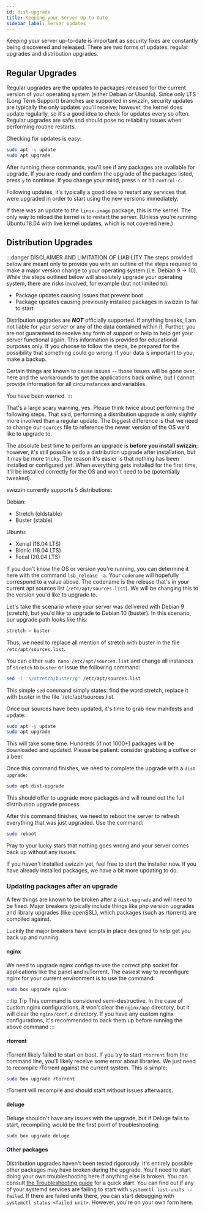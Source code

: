 ```yaml
---
id: dist-upgrade
title: Keeping your Server Up-to-Date
sidebar_label: Server Updates
---
```


Keeping your server up-to-date is important as security fixes are constantly being discovered and released. There are two forms of updates: regular upgrades and distribution upgrades.

## Regular Upgrades

Regular upgrades are the updates to packages released for the current version of your operating system (either Debian or Ubuntu). Since only LTS (Long Term Support) branches are supported in swizzin, security updates are typically the only updates you'll receive; however, the kernel does update regularly, so it's a good idea to check for updates every so often. Regular upgrades are safe and should pose no reliability issues when performing routine restarts.

Checking for updates is easy:

```bash main
sudo apt -y update
sudo apt upgrade
```

After running these commands, you'll see if any packages are available for upgrade. If you are ready and confirm the upgrade of the packages listed, press `y` to continue. If you change your mind, press `n` or hit `control-c`.

Following updates, it's typically a good idea to restart any services that were upgraded in order to start using the new versions immediately.

If there was an update to the `linux-image` package, this is the kernel. The only way to reload the kernel is to restart the server. (Unless you're running Ubuntu 18.04 with live kernel updates, which is not covered here.)

## Distribution Upgrades

:::danger DISCLAIMER AND LIMITATION OF LIABILITY
The steps provided below are meant only to provide you with an outline of the steps required to make a major version change to your operating system (i.e. Debian 9 -> 10). While the steps outlined below will absolutely upgrade your operating system, there are risks involved, for example (but not limited to):

- Package updates causing issues that prevent boot
- Package updates causing previously installed packages in swizzin to fail to start

Distribution upgrades are ***NOT*** officially supported. If anything breaks, I am not liable for your server or any of the data contained within it. Further, you are not guaranteed to receive any form of support or help to help get your server functional again. This information is provided for educational purposes only. If you choose to follow the steps, be prepared for the possibility that something could go wrong. If your data is important to you, make a backup.

Certain things are known to cause issues -- those issues will be gone over here and the workarounds to get the applications back online, but I cannot provide information for all circumstances and variables.

You have been warned.
:::

That's a large scary warning, yes. Please think twice about performing the following steps. That said, performing a distribution upgrade is only slightly more involved than a regular update. The biggest difference is that we need to change our `sources` file to reference the newer version of the OS we'd like to upgrade to.

The absolute best time to perform an upgrade is **before you install swizzin**; however, it's still possible to do a distribution upgrade after installation, but it may be more tricky. The reason it's easier is that nothing has been installed or configured yet. When everything gets installed for the first time, it'll be installed correctly for the OS and won't need to be (potentially tweaked).

swizzin currently supports 5 distributions:

Debian:
- Stretch (oldstable)
- Buster (stable)

Ubuntu:
- Xenial (16.04 LTS)
- Bionic (18.04 LTS)
- Focal (20.04 LTS)

If you don't know the OS or version you're running, you can determine it here with the command `lsb_release -a`. Your `codename` will hopefully correspond to a value above. The codename is the release that's in your current apt sources list (`/etc/apt/sources.list`). We will be changing this to the version you'd like to upgrade to.

Let's take the scenario where your server was delivered with Debian 9 (stretch), but you'd like to upgrade to Debian 10 (buster). In this scenario, our upgrade path looks like this:

```bash main
stretch > buster
```

Thus, we need to replace all mention of stretch with buster in the file `/etc/apt/sources.list`.

You can either `sudo nano /etc/apt/sources.list` and change all instances of `stretch` to `buster` or issue the following command:

```bash main
sed -i 's/stretch/buster/g' /etc/apt/sources.list
```

This simple `sed` command simply states: find the word stretch, replace it with buster in the file `/etc/apt/sources.list.

Once our sources have been updated, it's time to grab new manifests and update:

```bash main
sudo apt -y update
sudo apt upgrade
```

This will take some time. Hundreds (if not 1000+) packages will be downloaded and updated. Please be patient: consider grabbing a coffee or a beer.

Once this command finishes, we need to complete the upgrade with a `dist upgrade`:

```bash main
sudo apt dist-upgrade
```

This should offer to upgrade more packages and will round out the full distribution upgrade process.

After this command finishes, we need to reboot the server to refresh everything that was just upgraded. Use the command:

```bash main
sudo reboot
```

Pray to your lucky stars that nothing goes wrong and your server comes back up without any issues.

If you haven't installed swizzin yet, feel free to start the installer now. If you have already installed packages, we have a bit more updating to do.

### Updating packages after an upgrade

A few things are known to be broken after a `dist-upgrade` and will need to be fixed. Major breakers typically include things like php version upgrades and library upgrades (like openSSL), which packages (such as rtorrent) are compiled against.

Luckily the major breakers have scripts in place designed to help get you back up and running.

#### nginx

We need to upgrade nginx configs to use the correct php socket for applications like the panel and ruTorrent. The easiest way to reconfigure nginx for your current environment is to use the command:

```bash main
sudo box upgrade nginx
```

:::tip Tip
This command is considered semi-destructive. In the case of custom nginx configurations, it won't clear the `nginx/app` directory, but it will clear the `nginx/conf.d` directory. If you have any custom nginx configurations, it's recommended to back them up before running the above command
:::

#### rtorrent

rTorrent likely failed to start on boot. If you try to start `rtorrent` from the command line, you'll likely receive some error about libraries. We just need to recompile rTorrent against the current system. This is simple:

```bash main
sudo box upgrade rtorrent
```

rTorrent will recompile and should start without issues afterwards.

#### deluge

Deluge shouldn't have any issues with the upgrade, but if Deluge fails to start, recompiling would be the first point of troubleshooting:

```bash main
sudo box upgrade deluge
```

#### Other packages

Distribution upgrades haven't been tested rigorously. It's entirely possible other packages may have broken during the upgrade. You'll need to start doing your own troubleshooting here if anything else is broken. You can consult [the Troubleshooting guide](/guides/troubleshooting) for a quick start. You can find out if any of your systemd services are failing to start with `systemctl list-units --failed`. If there are failed units there, you can start debugging with `systemctl status <failed unit>`. However, you're on your own form here.


